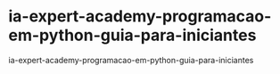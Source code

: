 # ia-expert-academy-programacao-em-python-guia-para-iniciantes
 ia-expert-academy-programacao-em-python-guia-para-iniciantes
